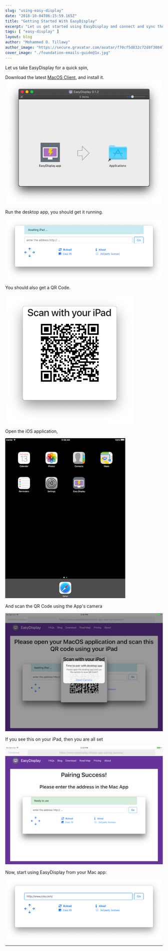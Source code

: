 ```yaml
---
slug: "using-easy-display"
date: "2018-10-04T06:15:59.165Z"
title: "Getting Started With EasyDisplay"
excerpt: "Let us get started using EasyDisplay and connect and sync the Mac and iPad client"
tags: [ "easy-display" ]
layout: blog
author: "Mohammed O. Tillawy"
author_image: "https://secure.gravatar.com/avatar/f70cf5d832c72d8f308471ae656b57dc"
cover_image: "./foundation-emails-guide@1x.jpg"
---
```



Let us take EasyDisplay for a quick spin,

Download the latest [MacOS Client](/download), and install it.
![easy-display-download](download.png)

Run the desktop app, you should get it running.

![easy-display-mac-app-awaiting](mac-app-awaiting.png)

You should also get a QR Code.

![easy-display-mac-qr-code](qr.png)

Open the iOS application,

![ipad-springboard](ipad-springboard.png)

And scan the QR Code using the App's camera

![ipad-springboard](scan-qr-code.png)

If you see this on your iPad, then you are all set

![ipad-pairing-success](pairing-success.png)

Now, start using EasyDisplay from your Mac app:

![use](use.png)

---
